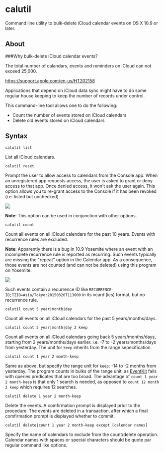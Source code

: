 # calutil
Command line utility to bulk-delete iCloud calendar events on OS X 10.9 or later.

About
---

###Why bulk-delete iCloud calendar events?

The total number of calandars, events and reminders on iCloud can not exceed 25,000. 

https://support.apple.com/en-us/HT202158

Applications that depend on iCloud data sync might have to do some regular house keeping to keep the number of records under control. 

This command-line tool allows one to do the following:

* Count the number of events stored on iCloud calendars
* Delete old events stored on iCloud calendars

Syntax
---

```
calutil list
```

List all iCloud calendars.

```
calutil reset
```

Prompt the user to allow access to calendars from the Console app. When an unregistered app requests access, the user is asked to grant or deny access to that app. Once denied access, it won't ask the user again. This option allows you to re-grant access to the Console if it has been revoked (i.e. listed but unchecked).

![](https://github.com/miyako/calutil/blob/master/images/denied.png)

**Note**: This option can be used in conjunction with other options.

```
calutil count
```

Count all events on all iCloud calendars for the past 10 years. Events with recurrence rules are excluded.

**Note**: Apparently there is a bug in 10.9 Yosemite where an event with an incomplete recurrence rule is reported as recurring. Such events typically are missing the "repeat" option in the Calendar app. As a consequence, those events are not counted (and can not be deleted) using this program on Yosemite.

![](https://github.com/miyako/calutil/blob/master/images/no-recurrence.png)

Such events contain a recurrence ID like ``RECURRENCE-ID;TZID=Asia/Tokyo:20150320T113000`` in its vcard (ics) format, but no recurrence rule.

```
calutil count 5 year|month|day
```

Count all events on all iCloud calendars for the past 5 years/months/days.

```
calutil count 5 year|month|day 2 keep
```

Count all events on all iCloud calendars going back 5 years/months/days, starting from 2 years/months/days earlier. i.e. -7 to -2 years/months/days from yesterday. The unit for ``keep`` inherits from the range sepecification.

```
calutil count 1 year 2 month-keep
```

Same as above, but specify the range unit for ``keep``; -14 to -2 months from yesterday. The program counts in bulks of the range unit, as [EventKit](https://developer.apple.com/library/watchos/documentation/EventKit/Reference/EventKitFrameworkRef/index.html) fails with queries predicates that are too broad. The advantage of ``count 1 year 2 month-keep`` is that only 1 search is needed, as opposed to ``count 12 month 2 keep`` which requires 12 searches.

```
calutil delete 1 year 2 month-keep
```

Delete the events. A comfirmation prompt is displayed prior to the procedure. The events are deleted in a transaction, after which a final comfirmation prompt is displayed whether to commit.

```
calutil delete|count 1 year 2 month-keep except [calendar names]
```

Specify the name of calendars to exclude from the count/delete operation. Calendar names with spaces or special characters should be quote par regular command like options.

